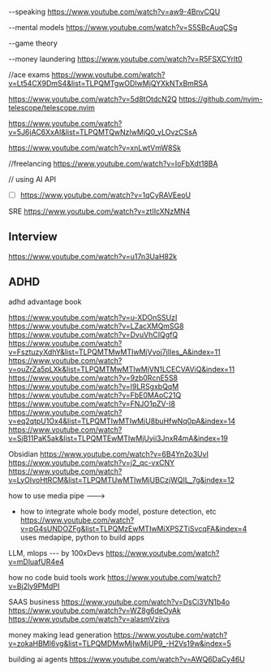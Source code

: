 
--speaking 
https://www.youtube.com/watch?v=aw9-4BnvCQU

--mental models
https://www.youtube.com/watch?v=S5SBcAuqCSg

--game theory 


--money laundering
https://www.youtube.com/watch?v=R5FSXCYrlt0

//ace exams
https://www.youtube.com/watch?v=Lt54CX9DmS4&list=TLPQMTgwODIwMjQYXkNTxBmRSA

https://www.youtube.com/watch?v=5d8tOtdcN2Q
https://github.com/nvim-telescope/telescope.nvim

https://www.youtube.com/watch?v=5J6jAC6XxAI&list=TLPQMTQwNzIwMjQ0_yLOvzCSsA

https://www.youtube.com/watch?v=xnLwtVmW8Sk

//freelancing
https://www.youtube.com/watch?v=IoFbXdt18BA

// using AI API
- [ ] https://www.youtube.com/watch?v=1qCyRAVEeoU

SRE https://www.youtube.com/watch?v=ztIIcXNzMN4

## Interview
https://www.youtube.com/watch?v=u17n3UaH82k

## ADHD
adhd advantage book

https://www.youtube.com/watch?v=u-XDOnSSUzI
https://www.youtube.com/watch?v=LZacXMQmSG8
https://www.youtube.com/watch?v=DvuVhCIQgfQ
https://www.youtube.com/watch?v=FsztuzyXdhY&list=TLPQMTMwMTIwMjVvoj7jlIes_A&index=11
https://www.youtube.com/watch?v=ouZrZa5pLXk&list=TLPQMTMwMTIwMjVN1LCECVAViQ&index=11
https://www.youtube.com/watch?v=9zb0RcnE5S8
https://www.youtube.com/watch?v=I9LRSgxbQqM
https://www.youtube.com/watch?v=FbE0MAoC21Q
https://www.youtube.com/watch?v=FNJO1pZV-I8
https://www.youtube.com/watch?v=eq2qtpU1Ox4&list=TLPQMTIwMTIwMjU8buHfwNq0pA&index=14
https://www.youtube.com/watch?v=SjB11PaK5ak&list=TLPQMTEwMTIwMjUyii3JnxR4mA&index=19


Obsidian
https://www.youtube.com/watch?v=6B4Yn2o3UvI
https://www.youtube.com/watch?v=j2_qc-vxCNY
https://www.youtube.com/watch?v=LyOIvoHtRCM&list=TLPQMTUwMTIwMjUBCzjWQIL_7g&index=12


how to use media pipe --->
- how to integrate whole body model, posture detection, etc
https://www.youtube.com/watch?v=pG4sUNDOZFg&list=TLPQMzEwMTIwMjXPSZTiSvcqFA&index=4
 uses medapipe, python to build apps

LLM, mlops --- by 100xDevs
https://www.youtube.com/watch?v=mDluafUR4e4

how no code buid tools work
https://www.youtube.com/watch?v=Bj2ly9PMdPI

SAAS business
https://www.youtube.com/watch?v=DsCi3VN1b4o
https://www.youtube.com/watch?v=WZ8g6deOyAk
https://www.youtube.com/watch?v=alasmVziivs

money making lead generation
https://www.youtube.com/watch?v=zokaHBMI6vg&list=TLPQMDMwMjIwMjUP9_-H2Vs19w&index=5

building ai agents
https://www.youtube.com/watch?v=AWQ6DaCy46U